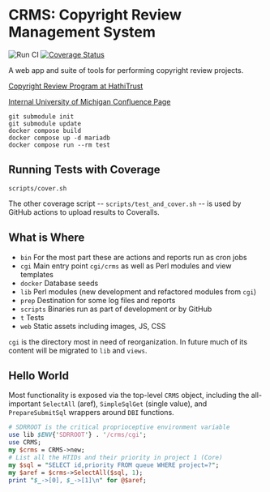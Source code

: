 # CRMS: Copyright Review Management System

![Run CI](https://github.com/hathitrust/crms/workflows/Run%20CI/badge.svg) [![Coverage Status](https://coveralls.io/repos/github/hathitrust/crms/badge.svg?branch=main)](https://coveralls.io/github/hathitrust/crms?branch=main)

A web app and suite of tools for performing copyright review projects.

[Copyright Review Program at HathiTrust](https://www.hathitrust.org/copyright-review "HathiTrust CRMS home")

[Internal University of Michigan Confluence Page](https://tools.lib.umich.edu/confluence/display/HAT/CRMS+System "Internal University of Michigan Confluence Page")

```
git submodule init
git submodule update
docker compose build
docker compose up -d mariadb
docker compose run --rm test
```

## Running Tests with Coverage

```
scripts/cover.sh
```

The other coverage script -- `scripts/test_and_cover.sh` -- is used by GitHub actions
to upload results to Coveralls.

## What is Where

- `bin` For the most part these are actions and reports run as cron jobs
- `cgi` Main entry point `cgi/crms` as well as Perl modules and view templates
- `docker` Database seeds
- `lib` Perl modules (new development and refactored modules from `cgi`)
- `prep` Destination for some log files and reports
- `scripts` Binaries run as part of development or by GitHub
- `t` Tests
- `web` Static assets including images, JS, CSS

`cgi` is the directory most in need of reorganization. In future much of its
content will be migrated to `lib` and `views`.

## Hello World

Most functionality is exposed via the top-level `CRMS` object, including
the all-important `SelectAll` (aref), `SimpleSqlGet` (single value), and
`PrepareSubmitSql` wrappers around `DBI` functions.

```perl
# SDRROOT is the critical proprioceptive environment variable
use lib $ENV{'SDRROOT'} . '/crms/cgi';
use CRMS;
my $crms = CRMS->new;
# List all the HTIDs and their priority in project 1 (Core)
my $sql = "SELECT id,priority FROM queue WHERE project=?";
my $aref = $crms->SelectAll($sql, 1);
print "$_->[0], $_->[1]\n" for @$aref;
```
